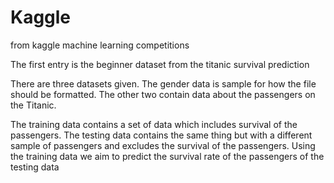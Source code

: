 # Kaggle
from kaggle machine learning competitions

The first entry is the beginner dataset from the titanic survival prediction

There are three datasets given. The gender data is sample for how the file should be formatted. The other two contain data about the passengers on the Titanic.

The training data contains a set of data which includes survival of the passengers. The testing data contains the same thing but with a different sample of passengers and excludes the survival of the passengers. Using the training data we aim to predict the survival rate of the passengers of the testing data
